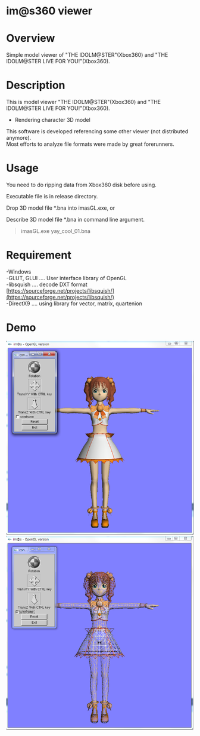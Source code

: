 # im@s360 viewer

# Overview

Simple model viewer of "THE IDOLM@STER"(Xbox360) and "THE IDOLM@STER LIVE FOR YOU!"(Xbox360).


# Description

This is model viewer "THE IDOLM@STER"(Xbox360) and "THE IDOLM@STER LIVE FOR YOU!"(Xbox360). 

- Rendering character 3D model

This software is developed referencing some other viewer (not distributed anymore).  
Most efforts to analyze file formats were made by great forerunners.


# Usage

You need to do ripping data from Xbox360 disk before using. 

Executable file is in release directory.  

Drop 3D model file *.bna into imasGL.exe,  or  

Describe 3D model file *.bna in command line argument.

>  imasGL.exe  yay_cool_01.bna




# Requirement

-Windows  
-GLUT, GLUI .... User interface library of OpenGL  
-libsquish .... decode DXT format [https://sourceforge.net/projects/libsquish/](https://sourceforge.net/projects/libsquish/)  
-DirectX9 .... using library for vector, matrix, quartenion


# Demo

![yayoi_glui1](./image/yayoi_glui1.png)
![yayoi_glui2](./image/yayoi_glui2.png)

